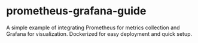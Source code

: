 # prometheus-grafana-guide
A simple example of integrating Prometheus for metrics collection and Grafana for visualization. Dockerized for easy deployment and quick setup.
